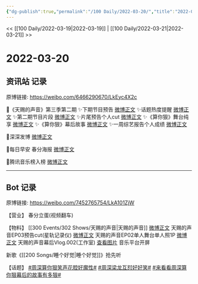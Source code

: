 ```yaml
---
{"dg-publish":true,"permalink":"/100 Daily/2022-03-20/","title":"2022-03-20","created":"2022-11-17T17:47:25.000+08:00","updated":"2023-04-11T14:46:34.000+08:00"}
---
```



<< [[100 Daily/2022-03-19\|2022-03-19]] | [[100 Daily/2022-03-21\|2022-03-21]] >>

# 2022-03-20

## 资讯站 记录

原博链接: https://weibo.com/6466290670/LkEyc4X2c

🌟《天赐的声音》第三季第二期
✨下期节目预告 [微博正文](https://m.weibo.cn/6466290670/4749106037916258)
✨话题热度提醒 [微博正文](https://m.weibo.cn/6466290670/4749033337259123)
✨第二期节目片段 [微博正文](https://m.weibo.cn/6466290670/4749054687578063)
✨片尾预告个人cut [微博正文](https://m.weibo.cn/6466290670/4749028652747695)
✨《算你狠》舞台纯享 [微博正文](https://m.weibo.cn/6466290670/4749031413122294)
✨《算你狠》幕后故事 [微博正文](https://m.weibo.cn/6466290670/4749106402560844)
✨一周综艺报告个人成绩 [微博正文](https://m.weibo.cn/6466290670/4749131585946585)

🌟深深发博 [微博正文](https://m.weibo.cn/6466290670/4749230474003281)

🌟每日早安 春分海报 [微博正文](https://m.weibo.cn/6466290670/4748992800358577)

🌟腾讯音乐榜入榜 [微博正文](https://m.weibo.cn/6466290670/4749165635046759)

---
## Bot 记录

原博链接: https://weibo.com/7452765754/LkA101ZjW

【营业】
[](https://m.weibo.cn/1736988591/4749228990270678) 春分立蛋(视频翻车)

【物料】
[[300 Events/302 Shows/天赐的声音\|天赐的声音]]
[微博正文](https://m.weibo.cn/6466290670/4749028652747695) 天赐的声音EP03预告cut(星轨记录仪)
[微博正文](https://m.weibo.cn/1315706994/4749095232605781) 天赐的声音EP02单人舞台单人照1P
[微博正文](https://m.weibo.cn/7478855230/4749103236645143) 天赐的声音幕后Vlog.002(工作室)
[查看图片](https://wx1.sinaimg.cn/large/0088n2Pggy1h0gloom2z7j30hs12j418.jpg) 音乐平台开屏

[](https://m.weibo.cn/2283805633/4749190465590434) 新歌《[[200 Songs/睡个好觉\|睡个好觉]]》抢先听

【话题】
[#周深算你狠笑声花腔好魔性#](https://s.weibo.com/weibo?q=%23%E5%91%A8%E6%B7%B1%E7%AE%97%E4%BD%A0%E7%8B%A0%E7%AC%91%E5%A3%B0%E8%8A%B1%E8%85%94%E5%A5%BD%E9%AD%94%E6%80%A7%23)
[#周深梁龙互怼好好笑#](https://s.weibo.com/weibo?q=%23%E5%91%A8%E6%B7%B1%E6%A2%81%E9%BE%99%E4%BA%92%E6%80%BC%E5%A5%BD%E5%A5%BD%E7%AC%91%23)
[#来看看周深算你狠幕后的故事有多狠#](https://s.weibo.com/weibo?q=%23%E6%9D%A5%E7%9C%8B%E7%9C%8B%E5%91%A8%E6%B7%B1%E7%AE%97%E4%BD%A0%E7%8B%A0%E5%B9%95%E5%90%8E%E7%9A%84%E6%95%85%E4%BA%8B%E6%9C%89%E5%A4%9A%E7%8B%A0%23)
